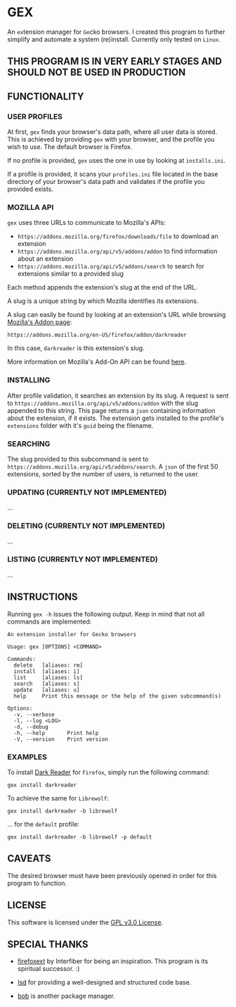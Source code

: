 # GEX

An `ex`tension manager for `Ge`cko browsers. I created this program to further simplify and
automate a system (re)install. Currently only tested on `Linux`.

## THIS PROGRAM IS IN VERY EARLY STAGES AND SHOULD NOT BE USED IN PRODUCTION

## FUNCTIONALITY

### USER PROFILES

At first, `gex` finds your browser's data path, where all user data is stored. This is achieved by
providing `gex` with your browser, and the profile you wish to use. The default browser is Firefox.

If no profile is provided, `gex` uses the one in use by looking at `installs.ini`.

If a profile is provided, it scans your `profiles.ini` file located in the base directory of your
browser's data path and validates if the profile you provided exists.

### MOZILLA API

`gex` uses three URLs to communicate to Mozilla's APIs:

- `https://addons.mozilla.org/firefox/downloads/file` to download an extension
- `https://addons.mozilla.org/api/v5/addons/addon` to find information about an extension
- `https://addons.mozilla.org/api/v5/addons/search` to search for extensions similar to a provided
  slug

Each method appends the extension's slug at the end of the URL.

A slug is a unique string by which Mozilla identifies its extensions.

A slug can easily be found by looking at an extension's URL while browsing
[Mozilla's Addon page](https://addons.mozilla.org/en-US/firefox/):

```
https://addons.mozilla.org/en-US/firefox/addon/darkreader
```

In this case, `darkreader` is this extension's slug.

More information on Mozilla's Add-On API can be found
[here](https://addons-server.readthedocs.io/en/latest/topics/api/addons.html).

### INSTALLING

After profile validation, it searches an extension by its slug. A request is sent to
`https://addons.mozilla.org/api/v5/addons/addon` with the slug appended to this string. This page
returns a `json` containing information about the extension, if it exists. The extension gets
installed to the profile's `extensions` folder with it's `guid` being the filename.

### SEARCHING

The slug provided to this subcommand is sent to `https://addons.mozilla.org/api/v5/addons/search`.
A `json` of the first 50 extensions, sorted by the number of users, is returned to the user.

### UPDATING (CURRENTLY NOT IMPLEMENTED)

...

### DELETING (CURRENTLY NOT IMPLEMENTED)

...

### LISTING (CURRENTLY NOT IMPLEMENTED)

...

## INSTRUCTIONS

Running `gex -h` issues the following output. Keep in mind that not all commands are implemented:

```
An extension installer for Gecko browsers

Usage: gex [OPTIONS] <COMMAND>

Commands:
  delete   [aliases: rm]
  install  [aliases: i]
  list     [aliases: ls]
  search   [aliases: s]
  update   [aliases: u]
  help     Print this message or the help of the given subcommand(s)

Options:
  -v, --verbose
  -l, --log <LOG>
  -d, --debug
  -h, --help       Print help
  -V, --version    Print version
```

### EXAMPLES

To install [Dark Reader](https://addons.mozilla.org/en-US/firefox/addon/darkreader) for `Firefox`,
simply run the following command:

```
gex install darkreader
```

To achieve the same for `Librewolf`:

```
gex install darkreader -b librewolf
```

... for the `default` profile:

```
gex install darkreader -b librewolf -p default
```

## CAVEATS

The desired browser must have been previously opened in order for this program to function.

## LICENSE

This software is licensed under the [GPL v3.0 License](https://www.gnu.org/licenses/gpl-3.0.en.html).

## SPECIAL THANKS

- [firefoxext](https://github.com/Interfiber/firefoxext) by Interfiber for being an inspiration.
  This program is its spiritual successor. :)

- [lsd](https://github.com/lsd-rs/lsd) for providing a well-designed and structured code base.

- [bob](https://github.com/MordechaiHadad/bob) is another package manager.

